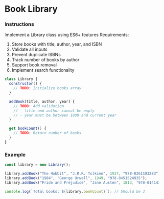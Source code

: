 # Book Library

### Instructions

Implement a Library class using ES6+ features
Requirements:

1. Store books with title, author, year, and ISBN
2. Validate all inputs
3. Prevent duplicate ISBNs
4. Track number of books by author
5. Support book removal
6. Implement search functionality

```js
class Library {
  constructor() {
    // TODO: Initialize books array
  }

  addBook(title, author, year) {
    // TODO: Add validation
    // - title and author cannot be empty
    // - year must be between 1000 and current year
  }

  get bookCount() {
    // TODO: Return number of books
  }
}
```

### Example

```js
const library = new Library();

library.addBook("The Hobbit", "J.R.R. Tolkien", 1937, "978-0261103283");
library.addBook("1984", "George Orwell", 1949, "978-0451524935");
library.addBook("Pride and Prejudice", "Jane Austen", 1813, "978-0141439518");

console.log(`Total books: ${library.bookCount}`); // Should be 3
```
